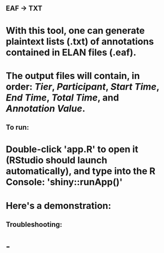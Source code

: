 ## EAF → TXT

# With this tool, one can generate plaintext lists (.txt) of annotations contained in ELAN files (.eaf).

# The output files will contain, in order: *Tier*, *Participant*, *Start Time*, *End Time*, *Total Time*, and *Annotation Value*.

## To run:
# Double-click 'app.R' to open it (RStudio should launch automatically), and type into the R Console: 'shiny::runApp()'

# Here's a demonstration:


## Troubleshooting:
# -  
